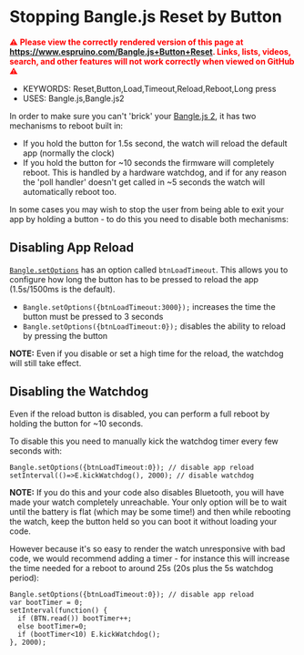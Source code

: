<!--- Copyright (c) 2023 Gordon Williams, Pur3 Ltd. See the file LICENSE for copying permission. -->
Stopping Bangle.js Reset by Button
==================================

<span style="color:red">:warning: **Please view the correctly rendered version of this page at https://www.espruino.com/Bangle.js+Button+Reset. Links, lists, videos, search, and other features will not work correctly when viewed on GitHub** :warning:</span>

* KEYWORDS: Reset,Button,Load,Timeout,Reload,Reboot,Long press
* USES: Bangle.js,Bangle.js2

In order to make sure you can't 'brick' your [Bangle.js 2](/Bangle.js2), it has two mechanisms to reboot built in:

* If you hold the button for 1.5s second, the watch will reload the default app (normally the clock)
* If you hold the button for ~10 seconds the firmware will completely reboot. This is handled by a hardware watchdog, and if for any reason the 'poll handler' doesn't get called in ~5 seconds the watch will automatically reboot too.

In some cases you may wish to stop the user from being able to exit your app by holding a button - to do this you need to disable both mechanisms:

Disabling App Reload
---------------------

[`Bangle.setOptions`](http://www.espruino.com/Reference#l_Bangle_setOptions) has an option called `btnLoadTimeout`. This allows you to configure how long the button has to be pressed to reload the app (1.5s/1500ms is the default).


* `Bangle.setOptions({btnLoadTimeout:3000});` increases the time the button must be pressed to 3 seconds
* `Bangle.setOptions({btnLoadTimeout:0});` disables the ability to reload by pressing the button

**NOTE:** Even if you disable or set a high time for the reload, the watchdog will still take effect.


Disabling the Watchdog
-----------------------

Even if the reload button is disabled, you can perform a full reboot by holding the button for ~10 seconds.

To disable this you need to manually kick the watchdog timer every few seconds with:

```JS
Bangle.setOptions({btnLoadTimeout:0}); // disable app reload
setInterval(()=>E.kickWatchdog(), 2000); // disable watchdog
```

**NOTE:** If you do this and your code also disables Bluetooth, you will have made your watch completely unreachable. Your only option will be to wait until the battery is flat (which may be some time!) and then while rebooting the watch, keep the button held so you can boot it without loading your code.

However because it's so easy to render the watch unresponsive with bad code, we would recommend adding a timer - for instance this will increase the time needed for a reboot to around 25s (20s plus the 5s watchdog period):

```JS
Bangle.setOptions({btnLoadTimeout:0}); // disable app reload
var bootTimer = 0;
setInterval(function() {
  if (BTN.read()) bootTimer++;
  else bootTimer=0;
  if (bootTimer<10) E.kickWatchdog();
}, 2000);
```

